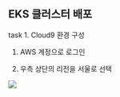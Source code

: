 ## EKS 클러스터 배포

task 1. Cloud9 환경 구성

1. AWS 계정으로 로그인

2. 우측 상단의 리전을 서울로 선택

![](../img/L1T1-리전.png)